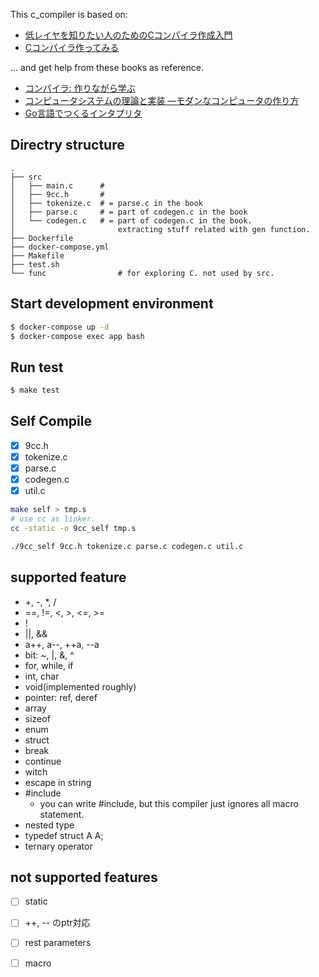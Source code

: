
This c_compiler is based on:
- [低レイヤを知りたい人のためのCコンパイラ作成入門](https://www.sigbus.info/compilerbook)
- [Cコンパイラ作ってみる](https://www.youtube.com/playlist?list=PLp_EUEO9JJP08ApAdaTYKHsonrLyKzdvp)


... and get help from these books as reference.
- [コンパイラ: 作りながら学ぶ](https://amzn.to/3ulY7kc)
- [コンピュータシステムの理論と実装 ―モダンなコンピュータの作り方](https://amzn.to/3uiyfFZ)
- [Go言語でつくるインタプリタ](https://amzn.to/2PKFrvo)

## Directry structure
```text
.
├── src
│   ├── main.c      #
│   ├── 9cc.h       #
│   ├── tokenize.c  # = parse.c in the book
│   ├── parse.c     # = part of codegen.c in the book
│   └── codegen.c   # = part of codegen.c in the book.
│                       extracting stuff related with gen function.
├── Dockerfile
├── docker-compose.yml
├── Makefile
├── test.sh
└── func                # for exploring C. not used by src.
```

## Start development environment
```bash
$ docker-compose up -d
$ docker-compose exec app bash
```

## Run test
```bash
$ make test
```

## Self Compile
- [x] 9cc.h
- [x] tokenize.c
- [x] parse.c
- [x] codegen.c
- [x] util.c

```bash
make self > tmp.s
# use cc as linker.
cc -static -o 9cc_self tmp.s

./9cc_self 9cc.h tokenize.c parse.c codegen.c util.c
```

## supported feature
- +, -, *, /
- ==, !=, <, >, <=, >=
- !
- ||, &&
- a++, a--, ++a, --a
- bit: ~, |, &, ^
- for, while, if
- int, char
- void(implemented roughly)
- pointer: ref, deref
- array
- sizeof
- enum
- struct
- break
- continue
- witch
- escape in string
- #include
    - you can write #include, but this compiler just ignores all macro statement.
- nested type
- typedef struct A A;
- ternary operator

## not supported features
- [ ] static
- [ ] ++, -- のptr対応
- [ ] rest parameters
- [ ] macro

